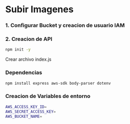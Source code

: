 # Subir Imagenes
### 1. Configurar Bucket y creacion de usuario IAM

### 2. Creacion de API

```sh
npm init -y
```

Crear archivo index.js

### Dependencias

```sh
npm install express aws-sdk body-parser dotenv
```

### Creacion de Variables de entorno

```sh
AWS_ACCESS_KEY_ID=
AWS_SECRET_ACCESS_KEY=
AWS_BUCKET_NAME=
```

